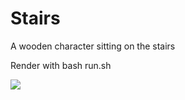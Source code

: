 Stairs
======

A wooden character sitting on the stairs

Render with bash run.sh

![](https://github.com/khayyam90/povray-creations/tree/master/stairs/stairs.png) 
